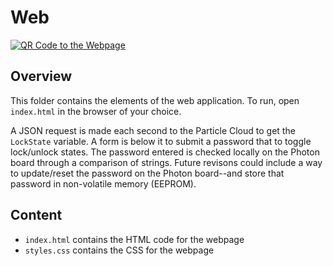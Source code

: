 # Web
<a href="https://ee1301-cloud-lock.pages.dev">
<img alt="QR Code to the Webpage" src="https://user-images.githubusercontent.com/19243227/234263369-41c31e79-d60b-4de8-b06b-b4c7a5888636.png">
</a>

## Overview

This folder contains the elements of the web application. To run, open `index.html` in the browser of your choice.

A JSON request is made each second to the Particle Cloud to get the `LockState` variable. A form is below it to submit a password that to toggle lock/unlock states. The password entered is checked locally on the Photon board through a comparison of strings. Future revisons could include a way to update/reset the password on the Photon board--and store that password in non-volatile memory (EEPROM). 

## Content

* `index.html` contains the HTML code for the webpage
* `styles.css` contains the CSS for the webpage

